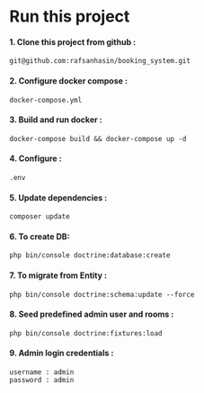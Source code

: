 # Run this project

#### 1. Clone this project from github :
`git@github.com:rafsanhasin/booking_system.git`

#### 2. Configure docker compose :
`docker-compose.yml`

#### 3. Build and run docker :
 `docker-compose build && docker-compose up -d`

#### 4. Configure :
 `.env`

#### 5. Update dependencies :
  `composer update`

#### 6. To create DB: 
`php bin/console doctrine:database:create`

#### 7. To migrate from Entity : 
`php bin/console doctrine:schema:update --force`

#### 8. Seed predefined admin user and rooms : 
`php bin/console doctrine:fixtures:load`

#### 9. Admin login credentials : 
    username : admin 
    password : admin